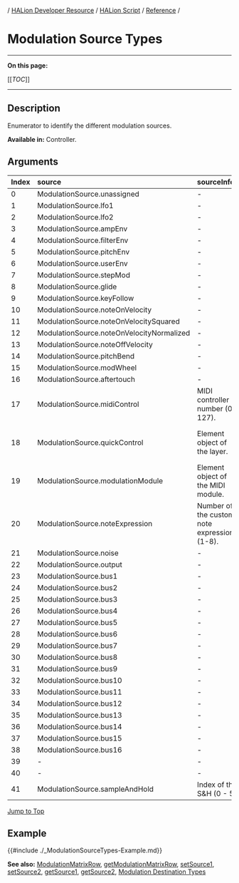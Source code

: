 / [HALion Developer Resource](../../HALion-Developer-Resource.md) / [HALion Script](./HALion-Script.md) / [Reference](./Reference.md) /

# Modulation Source Types

---

**On this page:**

[[_TOC_]]

---

## Description

Enumerator to identify the different modulation sources.

**Available in:** Controller.

## Arguments

|Index|source|sourceInfo1|sourceInfo2|Comment|
|:-|:-|:-|:-|:-|
|0|ModulationSource.unassigned|-|-||
|1|ModulationSource.lfo1|-|-||
|2|ModulationSource.lfo2|-|-||
|3|ModulationSource.ampEnv|-|-||
|4|ModulationSource.filterEnv|-|-||
|5|ModulationSource.pitchEnv|-|-||
|6|ModulationSource.userEnv|-|-||
|7|ModulationSource.stepMod|-|-||
|8|ModulationSource.glide|-|-||
|9|ModulationSource.keyFollow|-|-||
|10|ModulationSource.noteOnVelocity|-|-||
|11|ModulationSource.noteOnVelocitySquared|-|-||
|12|ModulationSource.noteOnVelocityNormalized|-|-||
|13|ModulationSource.noteOffVelocity|-|-||
|14|ModulationSource.pitchBend|-|-||
|15|ModulationSource.modWheel|-|-||
|16|ModulationSource.aftertouch|-|-||
|17|ModulationSource.midiControl|MIDI controller number (0 - 127).|-||
|18|ModulationSource.quickControl|Element object of the layer.|Index of the quick control (1 - 11).|| 
|19|ModulationSource.modulationModule|Element object of the MIDI module.|Number of the output channel.||
|20|ModulationSource.noteExpression|Number of the custom note expression (1-8).|-||
|21|ModulationSource.noise|-|-||
|22|ModulationSource.output|-|-||
|23|ModulationSource.bus1|-|-||
|24|ModulationSource.bus2|-|-||
|25|ModulationSource.bus3|-|-||
|26|ModulationSource.bus4|-|-||
|27|ModulationSource.bus5|-|-||
|28|ModulationSource.bus6|-|-||
|29|ModulationSource.bus7|-|-||
|30|ModulationSource.bus8|-|-||
|31|ModulationSource.bus9|-|-||
|32|ModulationSource.bus10|-|-||
|33|ModulationSource.bus11|-|-||
|34|ModulationSource.bus12|-|-||
|35|ModulationSource.bus13|-|-||
|36|ModulationSource.bus14|-|-||
|37|ModulationSource.bus15|-|-||
|38|ModulationSource.bus16|-|-||
|39|-|-|-||
|40|-|-|-||
|41|ModulationSource.sampleAndHold|Index of the S&H (0 - 5).|-|Source 2 only.|

[Jump to Top ](#modulation-source-types)

## Example

{{#include ./_ModulationSourceTypes-Example.md}}

**See also:** [ModulationMatrixRow](./ModulationMatrixRow.md), [getModulationMatrixRow](./getModulationMatrixRow.md), [setSource1](./setSource1.md), [setSource2](./setSource2.md), [getSource1](./getSource1.md), [getSource2](./getSource2.md), [Modulation Destination Types](./Modulation-Destination-Types.md)
